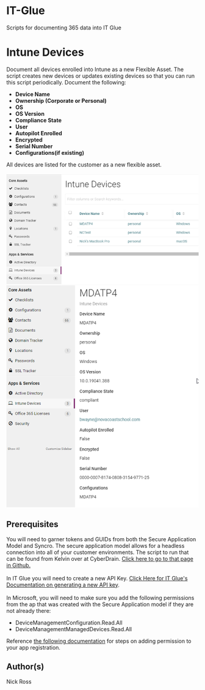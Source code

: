 # IT-Glue
Scripts for documenting 365 data into IT Glue

# Intune Devices

Document all devices enrolled into Intune as a new Flexible Asset. The script creates new devices or updates existing devices so that you can run this script periodically. Document the following:
<ul>
 	<li><strong>Device Name</strong></li>
 	<li><strong>Ownership (Corporate or Personal)</strong></li>
 	<li><strong>OS</strong></li>
  <li><strong>OS Version</strong></li>
  <li><strong>Compliance State</strong></li>
  <li><strong>User</strong></li>
  <li><strong>Autopilot Enrolled</strong></li>
  <li><strong>Encrypted</strong></li>
  <li><strong>Serial Number</strong></li>
  <li><strong>Configurations(if existing)</strong></li>
</ul>
<div>All devices are listed for the customer as a new flexible asset.</div>
<br>
<a target="_blank" href="/Images/pic5.png">
<img src="/Images/pic5.png" alt="Download SPPKG file screenshot" style="max-width:100%;">
</a>
<br>
<a target="_blank" href="/Images/pic4.png">
<img src="/Images/pic4.png" alt="Download SPPKG file screenshot" style="max-width:100%;">
</a> 

<h2>Prerequisites</h2>
You will need to garner tokens and GUIDs from both the Secure Application Model and Syncro. The secure application model allows for a headless connection into all of your customer environments. The script to run that can be found from Kelvin over at CyberDrain. <a href="https://github.com/KelvinTegelaar/SecureAppModel/blob/master/Create-SecureAppModel.ps1">Click here to go to that page in Github.</a>
<br></br>
In IT Glue you will need to create a new API Key. <a href="https://support.itglue.com/hc/en-us/articles/360004938078-Getting-started-with-the-IT-Glue-API">Click Here for IT Glue's Documentation on generating a new API key</a>.
<br></br>
In Microsoft, you will need to make sure you add the following permissions from the ap that was created with the Secure Application model if they are not already there:
<ul>
<li>DeviceManagementConfiguration.Read.All</li>
<li>DeviceManagementManagedDevices.Read.All</li>
</ul>
Reference <a href="https://support.itglue.com/hc/en-us/articles/360004938078-Getting-started-with-the-IT-Glue-API">the following documentation</a> for steps on adding permission to your app registration. 

<h2>Author(s)</h2>
Nick Ross

